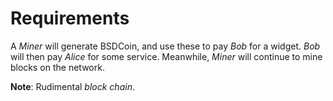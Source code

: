 # Requirements

A _Miner_ will generate BSDCoin, and use these to pay _Bob_ for a widget.
_Bob_ will then pay _Alice_ for some service.
Meanwhile, _Miner_ will continue to mine blocks on the network.

__Note__: Rudimental _block chain_.